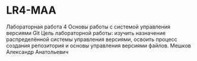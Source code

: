 # LR4-MAA
Лабораторная работа 4
Основы работы с системой управления версиями Git
Цель лабораторной работы:
изучить назначение распределённой системы управления версиями, освоить процесс создания репозитория и основы управления версиями файлов.
Мешков Александр Анатольевич
